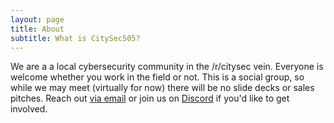 ```yaml
---
layout: page
title: About
subtitle: What is CitySec505?
---
```


We are a a local cybersecurity community in the /r/citysec vein. Everyone is welcome whether you work in the field or not. This is a social group, so while we may meet (virtually for now) there will be no slide decks or sales pitches. Reach out [via email](mailto:citysec505@protonmail.com) or join us on [Discord](https://discord.gg/YunuV5Z) if you'd like to get involved.
